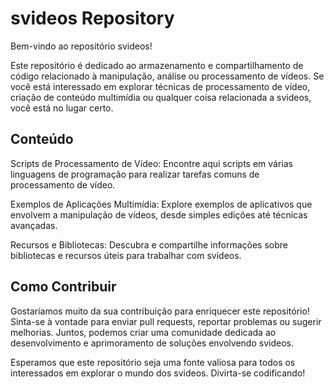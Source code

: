 # svideos Repository
Bem-vindo ao repositório svideos!

Este repositório é dedicado ao armazenamento e compartilhamento de código relacionado à manipulação, análise ou processamento de vídeos. Se você está interessado em explorar técnicas de processamento de vídeo, criação de conteúdo multimídia ou qualquer coisa relacionada a svideos, você está no lugar certo.

## Conteúdo
Scripts de Processamento de Vídeo: Encontre aqui scripts em várias linguagens de programação para realizar tarefas comuns de processamento de vídeo.

Exemplos de Aplicações Multimídia: Explore exemplos de aplicativos que envolvem a manipulação de vídeos, desde simples edições até técnicas avançadas.

Recursos e Bibliotecas: Descubra e compartilhe informações sobre bibliotecas e recursos úteis para trabalhar com svideos.

## Como Contribuir
Gostaríamos muito da sua contribuição para enriquecer este repositório! Sinta-se à vontade para enviar pull requests, reportar problemas ou sugerir melhorias. Juntos, podemos criar uma comunidade dedicada ao desenvolvimento e aprimoramento de soluções envolvendo svideos.

Esperamos que este repositório seja uma fonte valiosa para todos os interessados em explorar o mundo dos svideos. Divirta-se codificando!
